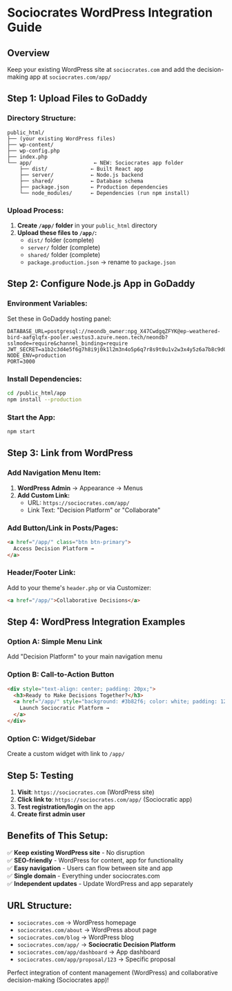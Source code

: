 # Sociocrates WordPress Integration Guide

## Overview
Keep your existing WordPress site at `sociocrates.com` and add the decision-making app at `sociocrates.com/app/`

## Step 1: Upload Files to GoDaddy

### Directory Structure:
```
public_html/
├── (your existing WordPress files)
├── wp-content/
├── wp-config.php
├── index.php
└── app/                    ← NEW: Sociocrates app folder
    ├── dist/              ← Built React app
    ├── server/            ← Node.js backend  
    ├── shared/            ← Database schema
    ├── package.json       ← Production dependencies
    └── node_modules/      ← Dependencies (run npm install)
```

### Upload Process:
1. **Create `/app/` folder** in your `public_html` directory
2. **Upload these files to `/app/`:**
   - `dist/` folder (complete)
   - `server/` folder (complete)  
   - `shared/` folder (complete)
   - `package.production.json` → rename to `package.json`

## Step 2: Configure Node.js App in GoDaddy

### Environment Variables:
Set these in GoDaddy hosting panel:
```env
DATABASE_URL=postgresql://neondb_owner:npg_X47CwdgqZFYK@ep-weathered-bird-aafglqfx-pooler.westus3.azure.neon.tech/neondb?sslmode=require&channel_binding=require
JWT_SECRET=a1b2c3d4e5f6g7h8i9j0k1l2m3n4o5p6q7r8s9t0u1v2w3x4y5z6a7b8c9d0e1f2g3h4i5j6k7l8m9n0
NODE_ENV=production
PORT=3000
```

### Install Dependencies:
```bash
cd /public_html/app
npm install --production
```

### Start the App:
```bash
npm start
```

## Step 3: Link from WordPress

### Add Navigation Menu Item:
1. **WordPress Admin** → Appearance → Menus
2. **Add Custom Link:**
   - URL: `https://sociocrates.com/app/`
   - Link Text: "Decision Platform" or "Collaborate"

### Add Button/Link in Posts/Pages:
```html
<a href="/app/" class="btn btn-primary">
  Access Decision Platform →
</a>
```

### Header/Footer Link:
Add to your theme's `header.php` or via Customizer:
```html
<a href="/app/">Collaborative Decisions</a>
```

## Step 4: WordPress Integration Examples

### Option A: Simple Menu Link
Add "Decision Platform" to your main navigation menu

### Option B: Call-to-Action Button  
```html
<div style="text-align: center; padding: 20px;">
  <h3>Ready to Make Decisions Together?</h3>
  <a href="/app/" style="background: #3b82f6; color: white; padding: 12px 24px; text-decoration: none; border-radius: 6px;">
    Launch Sociocratic Platform →
  </a>
</div>
```

### Option C: Widget/Sidebar
Create a custom widget with link to `/app/`

## Step 5: Testing

1. **Visit**: `https://sociocrates.com` (WordPress site)
2. **Click link to**: `https://sociocrates.com/app/` (Sociocratic app)
3. **Test registration/login** on the app
4. **Create first admin user**

## Benefits of This Setup:

✅ **Keep existing WordPress site** - No disruption  
✅ **SEO-friendly** - WordPress for content, app for functionality  
✅ **Easy navigation** - Users can flow between site and app  
✅ **Single domain** - Everything under sociocrates.com  
✅ **Independent updates** - Update WordPress and app separately  

## URL Structure:
- `sociocrates.com` → WordPress homepage
- `sociocrates.com/about` → WordPress about page  
- `sociocrates.com/blog` → WordPress blog
- `sociocrates.com/app/` → **Sociocratic Decision Platform**
- `sociocrates.com/app/dashboard` → App dashboard
- `sociocrates.com/app/proposal/123` → Specific proposal

Perfect integration of content management (WordPress) and collaborative decision-making (Sociocrates app)!
